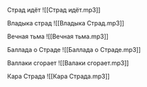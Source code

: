 Страд идёт
![[Страд идёт.mp3]]

Владыка страд
![[Владыка Страд.mp3]]

Вечная тьма
![[Вечная тьма.mp3]]

Баллада о Страде
![[Баллада о Страде.mp3]]

Валлаки сгорает
![[Валаки сгорает.mp3]]

Кара Страда
![[Кара Страда.mp3]]
